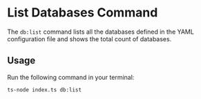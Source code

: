 # List Databases Command

The `db:list` command lists all the databases defined in the YAML configuration file and shows the total count of databases.

## Usage

Run the following command in your terminal:

```bash
ts-node index.ts db:list
```

